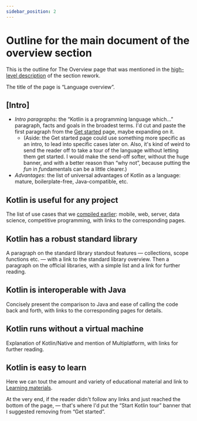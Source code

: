 ```yaml
---
sidebar_position: 2
---
```


# Outline for the main document of the overview section

This is the outline for The Overview page that was mentioned in the [high-level description](./overview.md) of the section rework.

The title of the page is “Language overview”.

## [Intro]

* *Intro paragraphs*: the “Kotlin is a programming language which...” paragraph, facts and goals in the broadest terms. I'd cut and paste the first paragraph from the [Get started](https://kotlinlang.org/docs/getting-started.html) page, maybe expanding on it.
  * (Aside: the Get started page could use something more specific as an intro, to lead into specific cases later on. Also, it's kind of weird to send the reader off to take a tour of the language without letting them get started. I would make the send-off softer, without the huge banner, and with a better reason than “why not”, because putting the *fun* in *fun*damentals can be a little clearer.)
* *Advantages*: the list of universal advantages of Kotlin as a language: mature, boilerplate-free, Java-compatible, etc.

## Kotlin is useful for any project

The list of use cases that we [compiled earlier](./overview.md#desc): mobile, web, server, data science, competitive programming, with links to the corresponding pages.

## Kotlin has a robust standard library

A paragraph on the standard library standout features — collections, scope functions etc. — with a link to the standard library overview. Then a paragraph on the official libraries, with a simple list and a link for further reading.

## Kotlin is interoperable with Java

Concisely present the comparison to Java and ease of calling the code back and forth, with links to the corresponding pages for details.

## Kotlin runs without a virtual machine

Explanation of Kotlin/Native and mention of Multiplatform, with links for further reading.

## Kotlin is easy to learn

Here we can tout the amount and variety of educational material and link to [Learning materials](https://kotlinlang.org/docs/learning-materials-overview.html).

At the very end, if the reader didn't follow any links and just reached the bottom of the page, — that's where I'd put the “Start Kotlin tour” banner that I suggested removing from “Get started”.
